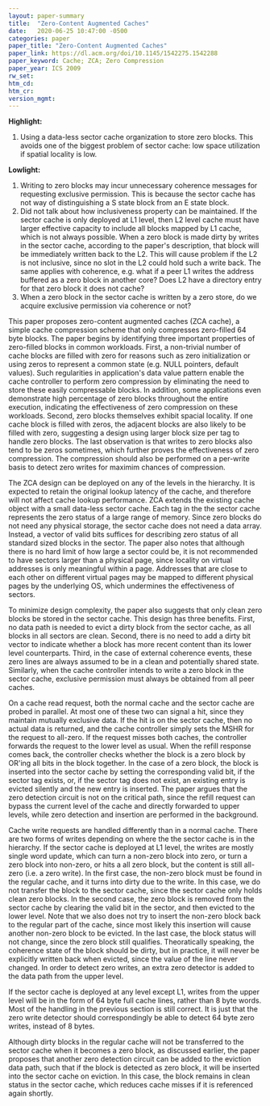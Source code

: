 ```yaml
---
layout: paper-summary
title:  "Zero-Content Augmented Caches"
date:   2020-06-25 10:47:00 -0500
categories: paper
paper_title: "Zero-Content Augmented Caches"
paper_link: https://dl.acm.org/doi/10.1145/1542275.1542288
paper_keyword: Cache; ZCA; Zero Compression
paper_year: ICS 2009
rw_set:
htm_cd:
htm_cr:
version_mgmt:
---
```


**Highlight:**

1. Using a data-less sector cache organization to store zero blocks. This avoids one of the biggest problem of sector
   cache: low space utilization if spatial locality is low.

**Lowlight:**

1. Writing to zero blocks may incur unnecessary coherence messages for requesting exclusive permission. This is 
   because the sector cache has not way of distinguishing a S state block from an E state block.
2. Did not talk about how inclusiveness property can be maintained. If the sector cache is only deployed at L1 level,
   then L2 level cache must have larger effective capacity to include all blocks mapped by L1 cache, which is not 
   always possible. When a zero block is made dirty by writes in the sector cache, according to the paper's description,
   that block will be immediately written back to the L2. This will cause problem if the L2 is not inclusive, since no
   slot in the L2 could hold such a write back. The same applies with coherence, e.g. what if a peer L1 writes the address
   buffered as a zero block in another core? Does L2 have a directory entry for that zero block it does not cache?
3. When a zero block in the sector cache is written by a zero store, do we acquire exclusive permission via coherence or 
   not?

This paper proposes zero-content augmented caches (ZCA cache), a simple cache compression scheme that only compresses
zero-filled 64 byte blocks. The paper begins by identifying three important properties of zero-filled blocks in 
common workloads. First, a non-trivial number of cache blocks are filled with zero for reasons such as zero initialization
or using zeros to represent a common state (e.g. NULL pointers, default values). Such regularities in application's data
value pattern enable the cache controller to perform zero compression by eliminating the need to store these easily
compressable blocks. In addition, some applications even demonstrate high percentage of zero blocks throughout the entire
execution, indicating the effectiveness of zero compression on these workloads.
Second, zero blocks themselves exhibit spacial locality. If one cache block is filled with zeros, the adjacent blocks are
also likely to be filled with zero, suggesting a design using larger block size per tag to handle zero blocks. 
The last observation is that writes to zero blocks also tend to be zeros sometimes, which further proves the effectiveness
of zero compression. The compression should also be performed on a per-write basis to detect zero writes for maximim
chances of compression.

The ZCA design can be deployed on any of the levels in the hierarchy. It is expected to retain the original lookup latency
of the cache, and therefore will not affect cache lookup performance.
ZCA extends the existing cache object with a small data-less sector cache. Each tag in the the sector cache represents the 
zero status of a large range of memory. Since zero blocks do not need any physical storage, the sector cache does not 
need a data array. Instead, a vector of valid bits suffices for describing zero status of all standard sized blocks in 
the sector. The paper also notes that although there is no hard limit of how large a sector could be, it is not recommended
to have sectors larger than a physical page, since locality on virtual addresses is only meaningful within a page. Addresses
that are close to each other on different virtual pages may be mapped to different physical pages by the underlying OS,
which undermines the effectiveness of sectors.

To minimize design complexity, the paper also suggests that only clean zero blocks be stored in the sector cache. This
design has three benefits. First, no data path is needed to evict a dirty block from the sector cache, as all blocks in
all sectors are clean. Second, there is no need to add a dirty bit vector to indicate whether a block has more recent
content than its lower level counterparts. Third, in the case of external coherence events, these zero lines are always 
assumed to be in a clean and potentially shared state. Similarly, when the cache controller intends to write a 
zero block in the sector cache, exclusive permission must always be obtained from all peer caches.

On a cache read request, both the normal cache and the sector cache are probed in parallel. At most one of these two
can signal a hit, since they maintain mutually exclusive data. If the hit is on the sector cache, then no actual
data is returned, and the cache controller simply sets the MSHR for the request to all-zero. 
If the request misses both caches, the controller forwards the request to the lower level as usual. When the refill 
response comes back, the controller checks whether the block is a zero block by OR'ing all bits in the block together.
In the case of a zero block, the block is inserted into the sector cache by setting the corresponding valid bit, if the 
sector tag exists, or, if the sector tag does not exist, an existing entry is evicted silently and the new entry is 
inserted. The paper argues that the zero detection circuit is not on the critical path, since the refill request can
bypass the current level of the cache and directly forwarded to upper levels, while zero detection and insertion are
performed in the background.

Cache write requests are handled differently than in a normal cache. There are two forms of writes depending on where the
the sector cache is in the hierarchy. If the sector cache is deployed at L1 level, the writes are mostly single word
update, which can turn a non-zero block into zero, or turn a zero block into non-zero, or hits a all zero block, but 
the content is still all-zero (i.e. a zero write). In the first case, the non-zero block must be found in the regular
cache, and it turns into dirty due to the write. In this case, we do not transfer the block to the sector cache, since
the sector cache only holds clean zero blocks. In the second case, the zero block is removed from the sector cache by
clearing the valid bit in the sector, and then evicted to the lower level. Note that we also does not try to insert
the non-zero block back to the regular part of the cache, since most likely this insertion will cause another non-zero 
block to be evicted. In the last case, the block status will not change, since the zero block still qualifies.
Theoratically speaking, the coherence state of the block should be dirty, but in practice, it will never be explicitly
written back when evicted, since the value of the line never changed.
In order to detect zero writes, an extra zero detector is added to the data path from the upper level.

If the sector cache is deployed at any level except L1, writes from the upper level will be in the form of 64 byte
full cache lines, rather than 8 byte words. Most of the handling in the previous section is still correct. It is just that
the zero write detector should correspondingly be able to detect 64 byte zero writes, instead of 8 bytes.

Although dirty blocks in the regular cache will not be transferred to the sector cache when it becomes a zero block,
as discussed earlier, the paper proposes that another zero detection circuit can be added to the eviction data path,
such that if the block is detected as zero block, it will be inserted into the sector cache on eviction. In this case,
the block remains in clean status in the sector cache, which reduces cache misses if it is referenced again shortly.